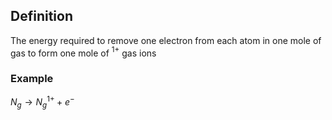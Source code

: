 
## Definition
The energy required to remove one electron from each atom in one mole of gas to form one mole of $^{1+}$ gas ions

### Example
$N_{g} \rightarrow N^{1+}_{g} + e^{-}$
